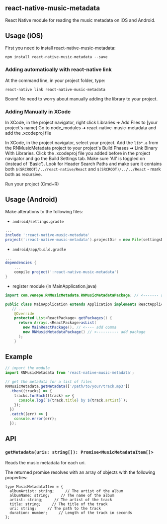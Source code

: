 ## react-native-music-metadata

React Native module for reading the music metadata on iOS and Android.

## Usage (iOS)

First you need to install react-native-music-metadata:

```javascript
npm install react-native-music-metadata --save
```

### Adding automatically with react-native link

At the command line, in your project folder, type:

`react-native link react-native-music-metadata`

Boom! No need to worry about manually adding the library to your project.

### Adding Manually in XCode

In XCode, in the project navigator, right click Libraries ➜ Add Files to [your project's name] Go to node_modules ➜ react-native-music-metadata and add the .xcodeproj file

In XCode, in the project navigator, select your project. Add the `lib*.a` from the RNMusicMetadata project to your project's Build Phases ➜ Link Binary With Libraries. Click the .xcodeproj file you added before in the project navigator and go the Build Settings tab. Make sure 'All' is toggled on (instead of 'Basic'). Look for Header Search Paths and make sure it contains both `$(SRCROOT)/../react-native/React` and `$(SRCROOT)/../../React` - mark both as recursive.

Run your project (Cmd+R)

## Usage (Android)

Make alterations to the following files:

* `android/settings.gradle`

```gradle
...
include ':react-native-music-metadata'
project(':react-native-music-metadata').projectDir = new File(settingsDir, '../node_modules/react-native-music-metadata/android')
```

* `android/app/build.gradle`

```gradle
...
dependencies {
    ...
    compile project(':react-native-music-metadata')
}
```

* register module (in MainApplication.java)

```java
import com.venepe.RNMusicMetadata.RNMusicMetadataPackage; // <------- add package

public class MainApplication extends Application implements ReactApplication {
   // ...
    @Override
    protected List<ReactPackage> getPackages() {
      return Arrays.<ReactPackage>asList(
        new MainReactPackage(), // <---- add comma
        new RNMusicMetadataPackage() // <---------- add package
      );
    }
```

## Example

```javascript
// import the module
import RNMusicMetadata from 'react-native-music-metadata';

// get the metadata for a list of files
RNMusicMetadata.getMetadata(['/path/to/your/track.mp3'])
  .then((tracks) => {
    tracks.forEach((track) => {
      console.log(`${track.title} by ${track.artist}`);
    });
  })
  .catch((err) => {
    console.error(err);
  });
```

## API

### `getMetadata(uris: string[]): Promise<MusicMetadataItem[]>`

Reads the music metadata for each uri.

The returned promise resolves with an array of objects with the following properties:

```
type MusicMetadataItem = {
  albumArtist: string;     // The artist of the album
  albumName: string;     // The name of the album
  artist: string;     // The artist of the track
  title: string;     // The title of the track
  uri: string;     // The path to the track
  duration: number;     // Length of the track in seconds
};
```
